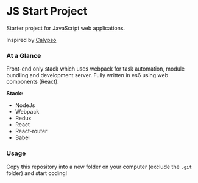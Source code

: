 JS Start Project
================

Starter project for JavaScript web applications.

Inspired by [Calypso](https://github.com/Automattic/wp-calypso)

### At a Glance

Front-end only stack which uses webpack for task automation, module bundling and development server. Fully written in es6 using web components (React).

**Stack:**

- NodeJs
- Webpack
- Redux
- React
- React-router
- Babel

### Usage

Copy this repository into a new folder on your computer (exclude the `.git` folder) and start coding!
